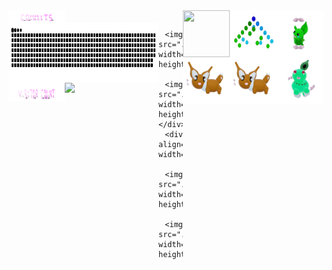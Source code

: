 

 <div> 
  <img align="left" src="./assets/commits.svg" width="90px" height="20px" /> 
  <img  align="right" src="./assets/grimLeaper.gif" width="75px" height="75px"/> 
  <img  align="right"  src="./assets/binaryTree.gif" width="75px" height="75px"/>
   <img  align="right" src="./assets/butterfree.gif" width="75px" height="75px"/>
  </div>

 <div> 
    <img align="left" src="contributions.svg" width="240px" height="96px"  />
      <img  align="right" src="./assets/chikorita.gif" width="75px" height="75px"/>
             <img  align="right" src="./assets/eevee.gif" width="75px" height="75px"/>
               <img  align="right"  src="./assets/eevee.gif" width="75px" height="75px"/> </div>
  
   <img align="left" src="./assets/visitorCount.svg" width="90px" height="30px"/> 
  <img align="left" src="https://profile-counter.glitch.me/mollybeach/count.svg" />


 
  


   <div align="right" width="50%">

      <img src="./assets/eevee.gif" width="75px" height="75px"/>
      <img src="./assets/flower.gif" width="75px" height="75px"/>
    </div>
    <div align="right" width="50%"> 
      <img src="./assets/fidgetToy.gif" width="75px" height="75px"/>
      <img src="./assets/rgbToVec3Colors.gif" width="75px" height="75px"/>
   </div>





